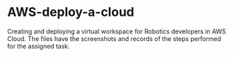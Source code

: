 # AWS-deploy-a-cloud
Creating and deploying a virtual workspace for Robotics developers in AWS Cloud. 
The files have the screenshots and records of the steps performed for the assigned task.
